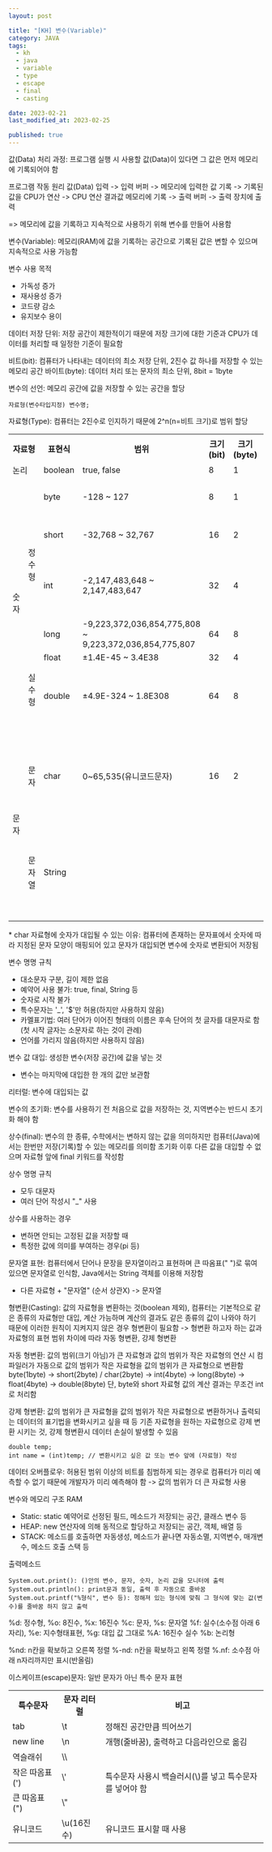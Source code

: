 ```yaml
---
layout: post

title: "[KH] 변수(Variable)"
category: JAVA
tags: 
  - kh
  - java
  - variable
  - type
  - escape
  - final
  - casting

date: 2023-02-21
last_modified_at: 2023-02-25

published: true
---
```


값(Data) 처리 과정: 프로그램 실행 시 사용할 값(Data)이 있다면 그 값은 먼저 메모리에 기록되어야 함

프로그램 작동 원리
값(Data) 입력 -> 입력 버퍼 -> 메모리에 입력한 값 기록 -> 기록된 값을 CPU가 연산 -> CPU 연산 결과값 메모리에 기록 -> 출력 버퍼 -> 출력 장치에 출력

=> 메모리에 값을 기록하고 지속적으로 사용하기 위해 변수를 만들어 사용함

변수(Variable): 메모리(RAM)에 값을 기록하는 공간으로 기록된 값은 변할 수 있으며 지속적으로 사용 가능함

변수 사용 목적
- 가독성 증가
- 재사용성 증가
- 코드량 감소
- 유지보수 용이

데이터 저장 단위: 저장 공간이 제한적이기 때문에 저장 크기에 대한 기준과 CPU가 데이터를 처리할 때 일정한 기준이 필요함

비트(bit): 컴퓨터가 나타내는 데이터의 최소 저장 단위, 2진수 값 하나를 저장할 수 있는 메모리 공간
바이트(byte): 데이터 처리 또는 문자의 최소 단위, 8bit = 1byte

변수의 선언: 메모리 공간에 값을 저장할 수 있는 공간을 할당

```
자료형(변수타입지정) 변수명;
```

자료형(Type): 컴퓨터는 2진수로 인지하기 때문에 2^n(n=비트 크기)로 범위 할당
<table>
  <tr>
    <th colspan="2">자료형</th>
    <th>표현식</th>
    <th>범위</th>
    <th>크기(bit)</th>
    <th>크기(byte)</th>
    <th>기본 값</th>
    <th>특징</th>
  </tr>
  <tr>
    <td colspan="2">논리</td>
    <td>boolean</td>
    <td>true, false</td>
    <td>8</td>
    <td>1</td>
    <td>false</td>
    <td></td>
  </tr>
  <tr>
    <td rowspan="6">숫자</td>
    <td rowspan="4">정수형</td>
    <td>byte</td>
    <td>-128 ~ 127</td>
    <td>8</td>
    <td>1</td>
    <td>0</td>
    <td rowspan="2">옛 코드의 잔재</td>
  </tr>
  <tr>
    <td>short</td>
    <td>-32,768 ~ 32,767</td>
    <td>16</td>
    <td>2</td>
    <td>0</td>
  </tr>
  <tr>
    <td>int</td>
    <td>-2,147,483,648 ~ 2,147,483,647</td>
    <td>32</td>
    <td>4</td>
    <td>0</td>
    <td>정수 기본형</td>
  </tr>
  <tr>
    <td>long</td>
    <td>-9,223,372,036,854,775,808 ~ 9,223,372,036,854,775,807</td>
    <td>64</td>
    <td>8</td>
    <td>0L</td>
    <td></td>
  </tr>
  <tr>
    <td rowspan="2">실수형</td>
    <td>float</td>
    <td>±1.4E-45 ~ 3.4E38</td>
    <td>32</td>
    <td>4</td>
    <td>0.0f</td>
    <td></td>
  </tr>
  <tr>
    <td>double</td>
    <td>±4.9E-324 ~ 1.8E308</td>
    <td>64</td>
    <td>8</td>
    <td>0.0 또는 0.0d</td>
    <td>실수 기본형</td>
  </tr>
   <tr>
    <td rowspan="2">문자</td>
    <td>문자</td>
    <td>char</td>
    <td>0~65,535(유니코드문자)</td>
    <td>16</td>
    <td>2</td>
    <td>‘\u0000’</td>
    <td>홑따옴표(' ') 사용</td>
  </tr>
   <tr>
    <td>문자열</td>
    <td>String</td>
    <td></td>
    <td></td>
    <td></td>
    <td></td>
    <td>참조형, 따옴표(" ") </td>
  </tr>
</table>
* char 자료형에 숫자가 대입될 수 있는 이유: 컴퓨터에 존재하는 문자표에서 숫자에 따라 지정된 문자 모양이 매핑되어 있고 문자가 대입되면 변수에 숫자로 변환되어 저장됨

변수 명명 규칙
- 대소문자 구분, 길이 제한 없음
- 예약어 사용 불가: true, final, String 등
- 숫자로 시작 불가
- 특수문자는 '_', '$'만 허용(하지만 사용하지 않음)
- 카멜표기법: 여러 단어가 이어진 형태의 이름은 후속 단어의 첫 글자를 대문자로 함(첫 시작 글자는 소문자로 하는 것이 관례)
- 언어를 가리지 않음(하지만 사용하지 않음)

변수 값 대입: 생성한 변수(저장 공간)에 값을 넣는 것
* 변수는 마지막에 대입한 한 개의 값만 보관함

리터럴: 변수에 대입되는 값

변수의 초기화: 변수를 사용하기 전 처음으로 값을 저장하는 것, 지역변수는 반드시 초기화 해야 함

상수(final): 변수의 한 종류, 수학에서는 변하지 않는 값을 의미하지만 컴퓨터(Java)에서는 한번만 저장(기록)할 수 있는 메모리를 의미함
초기화 이후 다른 값을 대입할 수 없으며 자료형 앞에 final 키워드를 작성함

상수 명명 규칙
-  모두 대문자
-  여러 단어 작성시 "_" 사용

상수를 사용하는 경우
- 변하면 안되는 고정된 값을 저장할 때
- 특정한 값에 의미를 부여하는 경우(pi 등)

문자열 표현: 컴퓨터에서 단어나 문장을 문자열이라고 표현하며 큰 따옴표(" ")로 묶여 있으면 문자열로 인식함, Java에서는 String 객체를 이용해 저장함
* 다른 자료형 + "문자열" (순서 상관X) -> 문자열

형변환(Casting): 값의 자료형을 변환하는 것(boolean 제외), 컴퓨터는 기본적으로 같은 종류의 자료형만 대입, 계산 가능하며 계산의 결과도 같은 종류의 값이 나와야 하기 때문에 이러한 원칙이 지켜지지 않은 경우 형변환이 필요함
-> 형변환 하고자 하는 값과 자료형의 표현 범위 차이에 따라 자동 형변환, 강제 형변환

자동 형변환: 값의 범위(크기 아님)가 큰 자료형과 값의 범위가 작은 자료형의 연산 시 컴파일러가 자동으로 값의 범위가 작은 자료형을 값의 범위가 큰 자료형으로 변환함
byte(1byte) -> short(2byte) / char(2byte) -> int(4byte) -> long(8byte) -> float(4byte) -> double(8byte)
단, byte와 short 자료형 값의 계산 결과는 무조건 int로 처리함

강제 형변환: 값의 범위가 큰 자료형을 값의 범위가 작은 자료형으로 변환하거나 출력되는 데이터의 표기법을 변화시키고 싶을 때 등 기존 자료형을 원하는 자료형으로 강제 변환 시키는 것, 강제 형변환시 데이터 손실이 발생할 수 있음
```
double temp;
int name = (int)temp; // 변환시키고 싶은 값 또는 변수 앞에 (자료형) 작성
```

데이터 오버플로우: 허용된 범위 이상의 비트를 침범하게 되는 경우로 컴퓨터가 미리 예측할 수 없기 때문에 개발자가 미리 예측해야 함 -> 값의 범위가 더 큰 자료형 사용

변수와 메모리 구조
RAM
- Static: static 예약어로 선정된 필드, 메소드가 저장되는 공간, 클래스 변수 등
- HEAP: new 연산자에 의해 동적으로 할당하고 저장되는 공간, 객체, 배열 등
- STACK: 메소드를 호출하면 자동생성, 메소드가 끝나면 자동소멸, 지역변수, 매개변수, 메소드 호출 스택 등

출력메소드
```
System.out.print(): ()안의 변수, 문자, 숫자, 논리 값을 모니터에 출력
System.out.println(): print문과 동일, 출력 후 자동으로 줄바꿈
System.out.printf("%형식", 변수 등): 정해져 있는 형식에 맞춰 그 형식에 맞는 값(변수)를 줄바꿈 하지 않고 출력
```

%d: 정수형, %o: 8진수, %x: 16진수
%c: 문자, %s: 문자열
%f: 실수(소수점 아래 6자리), %e: 지수형태표현, %g: 대입 값 그대로
%A: 16진수 실수
%b: 논리형

%nd: n칸을 확보하고 오른쪽 정렬
%-nd: n칸을 확보하고 왼쪽 정렬
%.nf: 소수점 아래 n자리까지만 표시(반올림)


이스케이프(escape)문자: 일반 문자가 아닌 특수 문자 표현
<table>
  <tr>
    <th>특수문자</th>
    <th>문자 리터럴</th>
    <th>비고</th>
  </tr>
  <tr>
    <td>tab</td>
    <td>\t</td>
    <td>정해진 공간만큼 띄어쓰기</td>
  </tr>
  <tr>
    <td>new line</td>
    <td>\n</td>
    <td>개행(줄바꿈), 출력하고 다음라인으로 옮김</td>
  </tr>
  <tr>
    <td>역슬래쉬</td>
    <td>\\</td>
    <td rowspan="3">특수문자 사용시 백슬러시(\)를 넣고 특수문자를 넣어야 함</td>
  </tr>
  <tr>
    <td>작은 따옴표(')</td>
    <td>\'</td>
  </tr>
  <tr>
    <td>큰 따옴표(")</td>
    <td>\"</td>
  </tr>
  <tr>
    <td>유니코드</td>
    <td>\u(16진수)</td>
    <td>유니코드 표시할 때 사용</td>
  </tr>
</table>


